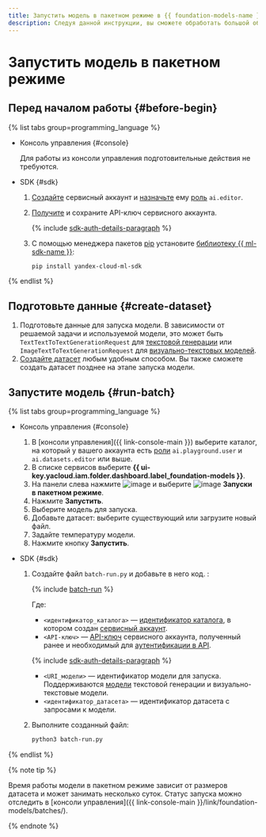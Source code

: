 ```yaml
---
title: Запустить модель в пакетном режиме в {{ foundation-models-name }}
description: Следуя данной инструкции, вы сможете обработать большой объем данных с помощью пакетного режима работы модели.
---
```


# Запустить модель в пакетном режиме

## Перед началом работы {#before-begin}


{% list tabs group=programming_language %}

- Консоль управления {#console}

  Для работы из консоли управления подготовительные действия не требуются.

- SDK {#sdk}

  1. [Создайте](../../../iam/operations/sa/create.md) сервисный аккаунт и [назначьте](../../../iam/operations/sa/assign-role-for-sa.md) ему [роль](../../security/index.md#languageModels-user) `ai.editor`.
  1. [Получите](../../../iam/operations/authentication/manage-api-keys.md#create-api-key) и сохраните API-ключ сервисного аккаунта.

      {% include [sdk-auth-details-paragraph](../../../_includes/foundation-models/sdk-auth-details-paragraph.md) %}
  1. С помощью менеджера пакетов [pip](https://pip.pypa.io/en/stable/) установите [библиотеку {{ ml-sdk-name }}](../../sdk/index.md):

      ```bash
      pip install yandex-cloud-ml-sdk
      ```

{% endlist %}

## Подготовьте данные {#create-dataset}

1. Подготовьте данные для запуска модели. В зависимости от решаемой задачи и используемой модели, это может быть `TextTextToTextGenerationRequest` для [текстовой генерации](../../concepts/resources/dataset.md#text-requests) или  `ImageTextToTextGenerationRequest` для [визуально-текстовых моделей](../../concepts/resources/dataset.md#vlm-requests).
1. [Создайте датасет](../resources/create-dataset.md) любым удобным способом. Вы также сможете создать датасет позднее на этапе запуска модели.

## Запустите модель {#run-batch}

{% list tabs group=programming_language %}

- Консоль управления {#console}

  1. В [консоли управления]({{ link-console-main }}) выберите каталог, на который у вашего аккаунта есть [роли](../../security/index.md) `ai.playground.user` и `ai.datasets.editor` или выше.
  1. В списке сервисов выберите **{{ ui-key.yacloud.iam.folder.dashboard.label_foundation-models }}**.
  1. На панели слева нажмите ![image](../../../_assets/console-icons/ellipsis.svg) и выберите ![image](../../../_assets/console-icons/gear-play.svg) **Запуски в пакетном режиме**.
  1. Нажмите **Запустить**.
  1. Выберите модель для запуска.
  1. Добавьте датасет: выберите существующий или загрузите новый файл.
  1. Задайте температуру модели.
  1. Нажмите кнопку **Запустить**.

- SDK {#sdk}

  1. Создайте файл `batch-run.py` и добавьте в него код. :

     {% include [batch-run](../../../_includes/foundation-models/examples/batch-run.md) %}

     Где:

     * `<идентификатор_каталога>` — [идентификатор каталога](../../../resource-manager/operations/folder/get-id.md), в котором создан [сервисный аккаунт](../../../iam/concepts/users/service-accounts.md).
     * `<API-ключ>` — [API-ключ](../../../iam/concepts/authorization/api-key.md) сервисного аккаунта, полученный ранее и необходимый для [аутентификации в API](../../../foundation-models/api-ref/authentication.md).

   	  {% include [sdk-auth-details-paragraph](../../../_includes/foundation-models/sdk-auth-details-paragraph.md) %}
        
     * `<URI_модели>` — идентификатор модели для запуска. Поддерживаются [модели](../../concepts/generation/models.md#batch) текстовой генерации и визуально-текстовые модели.
     * `<идентификатор_датасета>` — идентификатор датасета с запросами к модели.

  1. Выполните созданный файл:

     ```bash
     python3 batch-run.py
     ```

{% endlist %}

{% note tip %}

Время работы модели в пакетном режиме зависит от размеров датасета и может занимать несколько суток. Статус запуска можно отследить в [консоли управления]({{ link-console-main }}/link/foundation-models/batches/).

{% endnote %}

